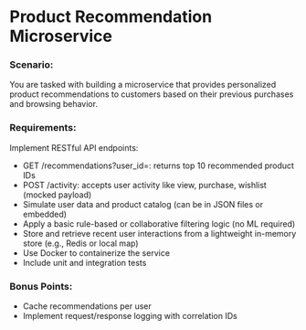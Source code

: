 # **Product Recommendation Microservice**

### **Scenario**:

You are tasked with building a microservice that provides personalized product recommendations to customers based on their previous purchases and browsing behavior.

### **Requirements**:

Implement RESTful API endpoints:
- GET /recommendations?user_id=<id>: returns top 10 recommended product IDs
- POST /activity: accepts user activity like view, purchase, wishlist (mocked payload)
- Simulate user data and product catalog (can be in JSON files or embedded)
- Apply a basic rule-based or collaborative filtering logic (no ML required)
- Store and retrieve recent user interactions from a lightweight in-memory store (e.g., Redis or local map)
- Use Docker to containerize the service
- Include unit and integration tests

### **Bonus Points:**

- Cache recommendations per user
- Implement request/response logging with correlation IDs

